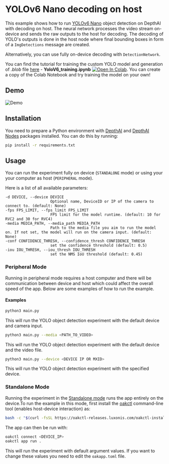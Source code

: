 # YOLOv6 Nano decoding on host

This example shows how to run [YOLOv6 Nano](https://hub.luxonis.com/ai/models/face58c4-45ab-42a0-bafc-19f9fee8a034?view=page) object detection on DepthAI with decoding on host. The neural network processes the video stream on-device and sends the raw outputs to the host for decoding. The decoding of YOLO's outputs is done in the host node where final bounding boxes in form of a `ImgDetections` message are created.

Alternatively, you can use fully on-device decoding with `DetectionNetwork`.

You can find the tutorial for training the custom YOLO model and generation of *.blob* file [here](https://github.com/luxonis/depthai-ml-training/tree/main/training/others/object-detection) - **YoloV6_training.ipynb** [![Open In Colab](https://colab.research.google.com/assets/colab-badge.svg)](https://colab.research.google.com/github/luxonis/depthai-ml-training/blob/main/training/others/object-detection/YoloV6_training.ipynb). You can create a copy of the Colab Notebook and try training the model on your own!

## Demo

<!-- ![Example Image](https://user-images.githubusercontent.com/56075061/145186805-38e3115d-94fa-4850-9ec4-c34f90c05d30.gif) -->

![Demo](../../generic-example/media/yolov6-nano.gif)

## Installation

You need to prepare a Python environment with [DepthAI](https://pypi.org/project/depthai/) and [DepthAI Nodes](https://pypi.org/project/depthai-nodes/) packages installed. You can do this by running:

```bash
pip install -r requirements.txt
```

## Usage

You can run the experiment fully on device (`STANDALONE` mode) or using your your computer as host (`PERIPHERAL` mode).

Here is a list of all available parameters:

```
-d DEVICE, --device DEVICE
                    Optional name, DeviceID or IP of the camera to connect to. (default: None)
-fps FPS_LIMIT, --fps_limit FPS_LIMIT
                    FPS limit for the model runtime. (default: 10 for RVC2 and 30 for RVC4)
-media MEDIA_PATH, --media_path MEDIA_PATH
                    Path to the media file you aim to run the model on. If not set, the model will run on the camera input. (default: None)
-conf CONFIDENCE_THRESH, --confidence_thresh CONFIDENCE_THRESH
                    set the confidence threshold (default: 0.5)
-iou IOU_THRESH, --iou_thresh IOU_THRESH
                    set the NMS IoU threshold (default: 0.45)
```

### Peripheral Mode

Running in peripheral mode requires a host computer and there will be communication between device and host which could affect the overall speed of the app. Below are some examples of how to run the example.

#### Examples

```bash
python3 main.py
```

This will run the YOLO object detection experiment with the default device and camera input.

```bash
python3 main.py --media <PATH_TO_VIDEO>
```

This will run the YOLO object detection experiment with the default device and the video file.

```bash
python3 main.py --device <DEVICE IP OR MXID>
```

This will run the YOLO object detection experiment with the specified device.

### Standalone Mode

Running the experiment in the [Standalone mode](https://rvc4.docs.luxonis.com/software/depthai/standalone/) runs the app entirely on the device.To run the example in this mode, first install the [oakctl](https://rvc4.docs.luxonis.com/software/tools/oakctl/) command-line tool (enables host-device interaction) as:

```bash
bash -c "$(curl -fsSL https://oakctl-releases.luxonis.com/oakctl-installer.sh)"
```

The app can then be run with:

```bash
oakctl connect <DEVICE_IP>
oakctl app run .
```

This will run the experiment with default argument values. If you want to change these values you need to edit the `oakapp.toml` file.
